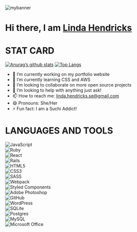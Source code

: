 
<p align=”center”>
<img src="https://user-images.githubusercontent.com/75175916/125659110-0f3c796c-a675-4880-983a-cec3de7da8ab.jpg" alt="mybanner">
<h1>Hi there, I am <a href="https://linda-hendricks.com/" target="_blank" rel="noreferrer">Linda Hendricks</a></h1>
</p>

<h1>STAT CARD</h1>

[![Anurag’s github stats](https://github-readme-stats.vercel.app/api?username=LindaHendricks)](https://github.com/LindaHendricks)
[![Top Langs](https://github-readme-stats.vercel.app/api/top-langs/?username=LindaHendricks&layout=compact)](https://github.com/LindaHendricks)

- 🔭 I’m currently working on my portfolio website
- 🌱 I’m currently learning CSS and AWS
- 👯 I’m looking to collaborate on more open source projects 
- 💬 I’m looking to help with anything just ask!
- 📫 How to reach me: linda.hendricks.se@gmail.com
- 😄 Pronouns: She/Her
- ⚡ Fun fact: I am a Suchi Addict!

<h1>LANGUAGES AND TOOLS</h1>
<div class="row">
<div class="column" float:"left" padding: "5px" ><img alt="JavaScript" src="https://img.shields.io/badge/javascript-%23323330.svg?style=for-the-badge&logo=javascript&logoColor=%23F7DF1E"/></div>

<div class="column" float:"left" padding: "5px"><img alt="Ruby" src="https://img.shields.io/badge/ruby-%23CC342D.svg?style=for-the-badge&logo=ruby&logoColor=white"/></div>


<div class="column" float:"left" padding: "5px"><img alt="React" src="https://img.shields.io/badge/react-%2320232a.svg?style=for-the-badge&logo=react&logoColor=%2361DAFB"/></div>

<div class="column" float:"left" padding: "5px"><img alt="Rails" src="https://img.shields.io/badge/rails-%23CC0000.svg?style=for-the-badge&logo=ruby-on-rails&logoColor=white"/></div>


<div class="column" float:"left" padding: "5px"><img alt="HTML5" src="https://img.shields.io/badge/html5-%23E34F26.svg?style=for-the-badge&logo=html5&logoColor=white"/></div>

<div class="column" float:"left" padding: "5px"><img alt="CSS3" src="https://img.shields.io/badge/css3-%231572B6.svg?style=for-the-badge&logo=css3&logoColor=white"/></div>

<div class="column" float:"left" padding: "5px"><img alt="SASS" src="https://img.shields.io/badge/SASS-hotpink.svg?style=for-the-badge&logo=SASS&logoColor=white"/></div>

<div class="column" float:"left" padding: "5px"><img alt="Webpack" src="https://img.shields.io/badge/webpack-%238DD6F9.svg?style=for-the-badge&logo=webpack&logoColor=black" /></div>

<div class="column" float:"left" padding: "5px"><img alt="Styled Components" src="https://img.shields.io/badge/styled--components-DB7093?style=for-the-badge&logo=styled-components&logoColor=white"/></div>

<div class="column" float:"left" padding: "5px"><img alt="Adobe Photoshop" src="https://img.shields.io/badge/adobephotoshop-%2331A8FF.svg?style=for-the-badge&logo=adobephotoshop&logoColor=white"/></div>

<div class="column" float:"left" padding: "5px"><img alt="GitHub" src="https://img.shields.io/badge/github-%23121011.svg?style=for-the-badge&logo=github&logoColor=white"/></div>

<div class="column" float:"left" padding: "5px"><img alt="WordPress" src="https://img.shields.io/badge/WordPress-%23117AC9.svg?style=for-the-badge&logo=WordPress&logoColor=white"/></div>

<div class="column" float:"left" padding: "5px"><img alt="SQLite" src ="https://img.shields.io/badge/sqlite-%2307405e.svg?style=for-the-badge&logo=sqlite&logoColor=white"/></div>

<div class="column" float:"left" padding: "5px"><img alt="Postgres" src ="https://img.shields.io/badge/postgres-%23316192.svg?style=for-the-badge&logo=postgresql&logoColor=white"/></div>

<div class="column" float:"left" padding: "5px"><img alt="MySQL" src="https://img.shields.io/badge/mysql-%2300f.svg?style=for-the-badge&logo=mysql&logoColor=white"/></div>

<div class="column" float:"left" padding: "5px"><img alt="Microsoft Office" src="https://img.shields.io/badge/Microsoft_Office-D83B01?style=for-the-badge&logo=microsoft-office&logoColor=white" /></div>
</div>


